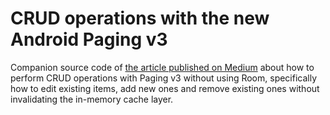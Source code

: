# CRUD operations with the new Android Paging v3

Companion source code of [the article published on Medium](https://medium.com/p/5bf55110aa4d) about how to perform CRUD operations with Paging v3 without using Room, specifically how to edit existing items, add new ones and remove existing ones without invalidating the in-memory cache layer.
